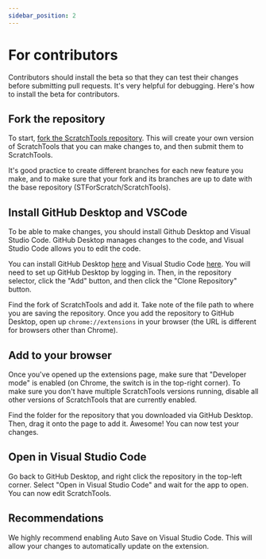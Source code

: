 ```yaml
---
sidebar_position: 2
---
```


# For contributors
Contributors should install the beta so that they can test their changes before submitting pull requests. It's very helpful for debugging. Here's how to install the beta for contributors.

## Fork the repository

To start, [fork the ScratchTools repository](https://github.com/STForScratch/ScratchTools/fork). This will create your own version of ScratchTools that you can make changes to, and then submit them to ScratchTools.

It's good practice to create different branches for each new feature you make, and to make sure that your fork and its branches are up to date with the base repository (STForScratch/ScratchTools).

## Install GitHub Desktop and VSCode

To be able to make changes, you should install Github Desktop and Visual Studio Code. GitHub Desktop manages changes to the code, and Visual Studio Code allows you to edit the code.

You can install GitHub Desktop [here](https://desktop.github.com/) and Visual Studio Code [here](https://desktop.github.com/). You will need to set up GitHub Desktop by logging in. Then, in the repository selector, click the "Add" button, and then click the "Clone Repository" button.

Find the fork of ScratchTools and add it. Take note of the file path to where you are saving the repository. Once you add the repository to GitHub Desktop, open up `chrome://extensions` in your browser (the URL is different for browsers other than Chrome).

## Add to your browser

Once you've opened up the extensions page, make sure that "Developer mode" is enabled (on Chrome, the switch is in the top-right corner). To make sure you don't have multiple ScratchTools versions running, disable all other versions of ScratchTools that are currently enabled.

Find the folder for the repository that you downloaded via GitHub Desktop. Then, drag it onto the page to add it. Awesome! You can now test your changes.

## Open in Visual Studio Code

Go back to GitHub Desktop, and right click the repository in the top-left corner. Select "Open in Visual Studio Code" and wait for the app to open. You can now edit ScratchTools.

## Recommendations

We highly recommend enabling Auto Save on Visual Studio Code. This will allow your changes to automatically update on the extension.